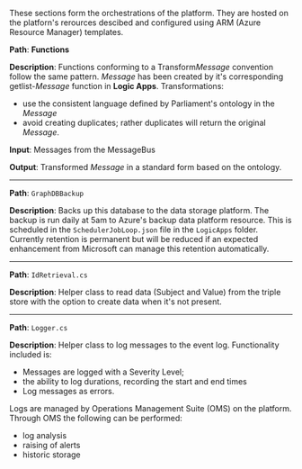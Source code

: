 These sections form the orchestrations of the platform.  They are hosted on the platforn's rerources descibed and configured using ARM (Azure Resource Manager)
templates. 

**Path**:    **Functions**

**Description**: Functions conforming to a Transform*Message* convention follow the same pattern.  *Message* has been created by it's
corresponding getlist-*Message* function in **Logic Apps**.  Transformations:
*  use the consistent language defined by Parliament's ontology in the *Message* 
*  avoid creating duplicates; rather duplicates will return the original *Message*.

**Input**: Messages from the MessageBus

**Output**: Transformed *Message* in a standard form based on the ontology.

----

**Path**: `GraphDBBackup`

**Description**: Backs up this database to the data storage platform.
The backup is run daily at 5am to Azure's backup data platform resource. This is scheduled in the `SchedulerJobLoop.json` file in the `LogicApps` folder.
Currently retention is permanent but will be reduced if an expected enhancement from Microsoft can manage this retention automatically.

---

**Path**: `IdRetrieval.cs`

**Description**: Helper class to read data (Subject and Value) from the triple store with the option to create data when it's not present.

---

**Path**: `Logger.cs`

**Description**: Helper class to log messages to the event log.  Functionality included is:
* Messages are logged with a Severity Level;
* the ability to log durations, recording the start and end times
* Log messages as errors.

Logs are managed by Operations Management Suite (OMS) on the platform. Through OMS the following can be performed:

* log analysis 
* raising of alerts
* historic storage